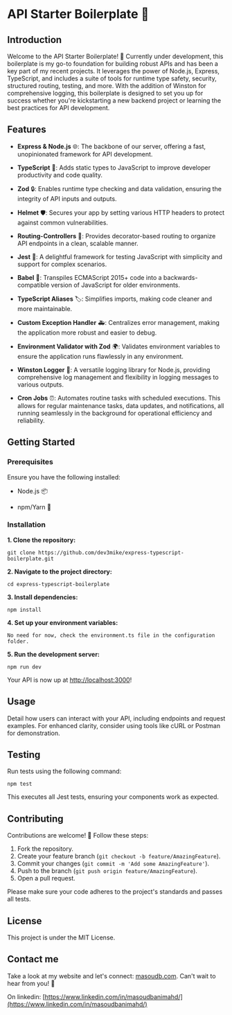 
# API Starter Boilerplate 🚀

  

## Introduction

  

Welcome to the API Starter Boilerplate! 🌟 Currently under development, this boilerplate is my go-to foundation for building robust APIs and has been a key part of my recent projects. It leverages the power of Node.js, Express, TypeScript, and includes a suite of tools for runtime type safety, security, structured routing, testing, and more. With the addition of Winston for comprehensive logging, this boilerplate is designed to set you up for success whether you're kickstarting a new backend project or learning the best practices for API development.

  

## Features

  

-  **Express & Node.js** 🌐: The backbone of our server, offering a fast, unopinionated framework for API development.

-  **TypeScript** 📘: Adds static types to JavaScript to improve developer productivity and code quality.

-  **Zod** 🔒: Enables runtime type checking and data validation, ensuring the integrity of API inputs and outputs.

-  **Helmet** 🛡️: Secures your app by setting various HTTP headers to protect against common vulnerabilities.

-  **Routing-Controllers** 🚦: Provides decorator-based routing to organize API endpoints in a clean, scalable manner.

-  **Jest** 🧪: A delightful framework for testing JavaScript with simplicity and support for complex scenarios.

-  **Babel** 🐠: Transpiles ECMAScript 2015+ code into a backwards-compatible version of JavaScript for older environments.

-  **TypeScript Aliases** 🏷️: Simplifies imports, making code cleaner and more maintainable.

-  **Custom Exception Handler** 🚑: Centralizes error management, making the application more robust and easier to debug.

-  **Environment Validator with Zod** 🌍: Validates environment variables to ensure the application runs flawlessly in any environment.

-  **Winston Logger** 📝: A versatile logging library for Node.js, providing comprehensive log management and flexibility in logging messages to various outputs.

-  **Cron Jobs** ⏰: Automates routine tasks with scheduled executions. This allows for regular maintenance tasks, data updates, and notifications, all running seamlessly in the background for operational efficiency and reliability. 

## Getting Started

  

### Prerequisites

  

Ensure you have the following installed:

  

- Node.js 📦

- npm/Yarn 🧶

  

### Installation

  

**1. Clone the repository:**

    git clone https://github.com/dev3mike/express-typescript-boilerplate.git
 

**2. Navigate to the project directory:**

    cd express-typescript-boilerplate

**3. Install dependencies:**

    npm install

**4. Set up your environment variables:**

    No need for now, check the environment.ts file in the configuration folder.

**5. Run the development server:**

    npm run dev

  
Your API is now up at [http://localhost:3000](http://localhost:3000)!


## Usage

Detail how users can interact with your API, including endpoints and request examples. For enhanced clarity, consider using tools like cURL or Postman for demonstration.


## Testing

Run tests using the following command:

    npm test

This executes all Jest tests, ensuring your components work as expected.

  
## Contributing

Contributions are welcome! 🙌 Follow these steps:

1. Fork the repository.
2. Create your feature branch (`git checkout -b feature/AmazingFeature`).
3. Commit your changes (`git commit -m 'Add some AmazingFeature'`).
4. Push to the branch (`git push origin feature/AmazingFeature`).
5. Open a pull request.

Please make sure your code adheres to the project's standards and passes all tests.


## License
This project is under the MIT License.

## Contact me
Take a look at my website and let's connect: [masoudb.com](https://masoudb.com). Can't wait to hear from you! 🌟

On linkedin: [https://www.linkedin.com/in/masoudbanimahd/](https://www.linkedin.com/in/masoudbanimahd/)

